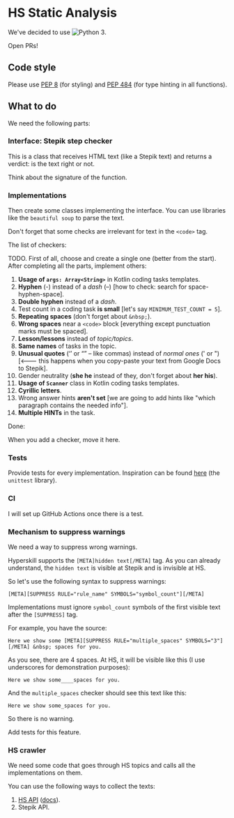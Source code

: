 # HS Static Analysis
We've decided to use ![Python 3](https://img.shields.io/badge/python-3-blue.svg).

Open PRs!

## Code style
Please use [PEP 8](https://www.python.org/dev/peps/pep-0008/) (for styling) and [PEP 484](https://www.python.org/dev/peps/pep-0484/) (for type hinting in all functions).

## What to do
We need the following parts:

### Interface: Stepik step checker
This is a class that receives HTML text (like a Stepik text) and returns a verdict: is the text right or not.

Think about the signature of the function.

### Implementations
Then create some classes implementing the interface. You can use libraries like the  `beautiful soup` to parse the text.

Don't forget that some checks are irrelevant for text in the `<code>` tag.

The list of checkers:

TODO. First of all, choose and create a single one (better from the start). After completing all the parts, implement others:
1. **Usage of `args: Array<String>`** in Kotlin coding tasks templates.
1. **Hyphen** (-) instead of a *dash* (–) [how to check: search for space-hyphen-space].
1. **Double hyphen** instead of a *dash*.
1. Test count in a coding task **is small** [let's say `MINIMUM_TEST_COUNT = 5`].
1. **Repeating spaces** (don't forget about `&nbsp;`).
1. **Wrong spaces** near a `<code>` block [everything except punctuation marks must be spaced].
1. **Lesson/lessons** instead of *topic/topics*.
1. **Same names** of tasks in the topic.
1. **Unusual quotes** (‘’ or “” – like commas) instead of *normal ones* (' or ") [<--- this happens when you copy-paste your text from Google Docs to Stepik].
1. Gender neutrality (**she he** instead of they, don't forget about **her his**).
1. **Usage of `Scanner`** class in Kotlin coding tasks templates.
1. **Cyrillic letters**.
1. Wrong answer hints **aren't set** [we are going to add hints like "which paragraph contains the needed info"].
1. **Multiple HINTs** in the task.

Done:

When you add a checker, move it here.

### Tests
Provide tests for every implementation. Inspiration can be found [here](https://github.com/SerVB/compression-server/blob/b66cdea12232ebeac58010b30235289cb1bfd1e8/tests.py) (the `unittest` library).

### CI
I will set up GitHub Actions once there is a test.

### Mechanism to suppress warnings
We need a way to suppress wrong warnings.

Hyperskill supports the `[META]hidden text[/META]` tag. As you can already understand, the `hidden text` is visible at Stepik and is invisible at HS.

So let's use the following syntax to suppress warnings:
```
[META][SUPPRESS RULE="rule_name" SYMBOLS="symbol_count"][/META]
```

Implementations must ignore `symbol_count` symbols of the first visible text after the `[SUPPRESS]` tag.

For example, you have the source:

`Here we show some [META][SUPPRESS RULE="multiple_spaces" SYMBOLS="3"][/META] &nbsp; spaces for you.`

As you see, there are 4 spaces. At HS, it will be visible like this (I use underscores for demonstration purposes):

`Here we show some____spaces for you.`

And the `multiple_spaces` checker should see this text like this:

`Here we show some_spaces for you.`

So there is no warning.

Add tests for this feature.

### HS crawler
We need some code that goes through HS topics and calls all the implementations on them.

You can use the following ways to collect the texts:
1. [HS API](https://hyperskill.org/api/steps?format=api) ([docs](https://hyperskill.org/api/docs/)).
1. Stepik API.
